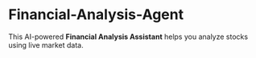 # Financial-Analysis-Agent
This AI-powered **Financial Analysis Assistant** helps you analyze stocks using live market data.
